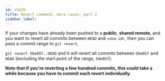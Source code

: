 ```yaml
---
id: s5e25
title: Revert command, more cases, part 2
sidebar_label:
---
```


If your changes have already been pushed to a **public**, **shared remote**, and you want to revert all commits between `HEAD` and ``<sha-id>``, then you can pass a commit range to `git revert`,

`git revert 56e05f..HEAD`
and it will revert all commits between `56e05f` and `HEAD` (excluding the start point of the range, `56e05f`).

**Note that if you're reverting a few hundred commits, this could take a while because you have to commit each revert individually.**

